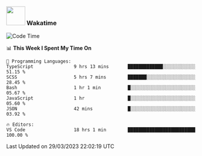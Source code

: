 ### <img src="https://media.giphy.com/media/VgCDAzcKvsR6OM0uWg/giphy.gif" width="50"> Wakatime

  <!--START_SECTION:waka-->
![Code Time](http://img.shields.io/badge/Code%20Time-1%2C342%20hrs%208%20mins-blue)

📊 **This Week I Spent My Time On** 

```text
💬 Programming Languages: 
TypeScript               9 hrs 13 mins       █████████████░░░░░░░░░░░░   51.15 % 
SCSS                     5 hrs 7 mins        ███████░░░░░░░░░░░░░░░░░░   28.45 % 
Bash                     1 hr 1 min          █░░░░░░░░░░░░░░░░░░░░░░░░   05.67 % 
JavaScript               1 hr                █░░░░░░░░░░░░░░░░░░░░░░░░   05.60 % 
JSON                     42 mins             █░░░░░░░░░░░░░░░░░░░░░░░░   03.92 % 

🔥 Editors: 
VS Code                  18 hrs 1 min        █████████████████████████   100.00 % 
```


 Last Updated on 29/03/2023 22:02:19 UTC
<!--END_SECTION:waka-->
